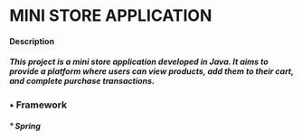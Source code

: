 # MINI STORE APPLICATION

#### Description

##### This project is a mini store application developed in Java. It aims to provide a platform where users can view products, add them to their cart, and complete purchase transactions.

### • Framework

##### ° Spring 

